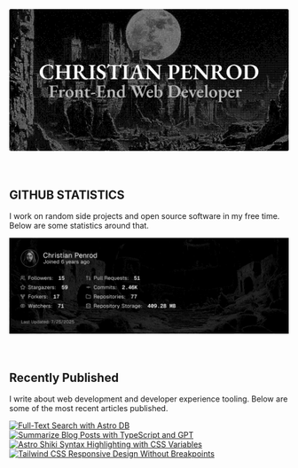 
<picture>
  <source media="(prefers-color-scheme: dark)" srcset="assets/banner.dark.png?v=5f0e7bcf-d9a8-47f5-9c3a-7b68a83caf72" width="843px" />
  <source media="(prefers-color-scheme: light)" srcset="assets/banner.light.png?v=5f0e7bcf-d9a8-47f5-9c3a-7b68a83caf72" width="843px" />
  <img src="assets/banner.dark.png?v=5f0e7bcf-d9a8-47f5-9c3a-7b68a83caf72" alt="Banner" width="843px" />
</picture>
<br />
<br />
<br />
<h2>GITHUB STATISTICS</h2>
<p>I work on random side projects and open source software in my free time. Below are some statistics around that.</p>
<picture>
  <source media="(prefers-color-scheme: dark)" srcset="assets/statistics.dark.png?v=5f0e7bcf-d9a8-47f5-9c3a-7b68a83caf72" width="843px" />
  <source media="(prefers-color-scheme: light)" srcset="assets/statistics.light.png?v=5f0e7bcf-d9a8-47f5-9c3a-7b68a83caf72" width="843px" />
  <img src="assets/statistics.dark.png?v=5f0e7bcf-d9a8-47f5-9c3a-7b68a83caf72" alt="Github Statistics" width="843px" />
</picture>
<br />
<br />
<br />
<h2>Recently Published</h2>
<p>I write about web development and developer experience tooling. Below are some of the most recent articles published.</p>
<a href="https://christianpenrod.com/blog/full-text-search-with-astro-db"><img src="https://christianpenrod.com/blog/full-text-search-with-astro-db.png?v=5f0e7bcf-d9a8-47f5-9c3a-7b68a83caf72" alt="Full-Text Search with Astro DB" width="421px" /></a>
<a href="https://christianpenrod.com/blog/summarize-blog-posts-with-typescript-and-gpt"><img src="https://christianpenrod.com/blog/summarize-blog-posts-with-typescript-and-gpt.png?v=5f0e7bcf-d9a8-47f5-9c3a-7b68a83caf72" alt="Summarize Blog Posts with TypeScript and GPT" width="421px" /></a>
<a href="https://christianpenrod.com/blog/astro-shiki-syntax-highlighting-with-css-variables"><img src="https://christianpenrod.com/blog/astro-shiki-syntax-highlighting-with-css-variables.png?v=5f0e7bcf-d9a8-47f5-9c3a-7b68a83caf72" alt="Astro Shiki Syntax Highlighting with CSS Variables" width="421px" /></a>
<a href="https://christianpenrod.com/blog/tailwindcss-responsive-design-without-breakpoints"><img src="https://christianpenrod.com/blog/tailwindcss-responsive-design-without-breakpoints.png?v=5f0e7bcf-d9a8-47f5-9c3a-7b68a83caf72" alt="Tailwind CSS Responsive Design Without Breakpoints" width="421px" /></a>
